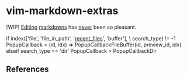 # vim-markdown-extras
[WIP] [Editing][3] [markdowns][1] has [never][2] been so pleasant.

if index(['file', 'file_in_path', '[recent_files][5]', 'buffer'],
\ search_type) != -1
PopupCallback = (id, idx) => PopupCallbackFileBuffer(id, preview_id, idx)
elseif search_type == 'dir'
PopupCallback = PopupCallbackDir

## References

[1]: /Users/ubaldot/.vim/plugins/vim-markdown-extras/LICENSE
[2]: https://google.com
[3]: /Users/ubaldot/.vim/plugins/vim-markdown-extras/ll
[5]: /Users/ubaldot/.vim/plugins/vim-markdown-extras/doc/markdown_extras.txt
